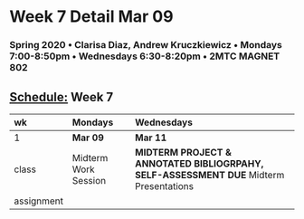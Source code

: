# Week 7 Detail Mar 09

### Spring 2020 • Clarisa Diaz, Andrew Kruczkiewicz • Mondays 7:00-8:50pm • Wednesdays 6:30-8:20pm • 2MTC MAGNET 802

## [Schedule:](./) Week 7

| wk | Mondays | Wednesdays |
| :--- | :--- | :--- |
| 1 | **Mar 09** | **Mar 11** |
| class |  Midterm Work Session | **MIDTERM PROJECT & ANNOTATED BIBLIOGRPAHY, SELF-ASSESSMENT DUE** Midterm Presentations |
| assignment |  |  |

